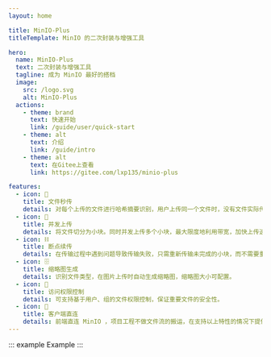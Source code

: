 ```yaml
---
layout: home

title: MinIO-Plus
titleTemplate: MinIO 的二次封装与增强工具

hero:
  name: MinIO-Plus
  text: 二次封装与增强工具
  tagline: 成为 MinIO 最好的搭档
  image:
    src: /logo.svg
    alt: MinIO-Plus
  actions:
    - theme: brand
      text: 快速开始
      link: /guide/user/quick-start
    - theme: alt
      text: 介绍
      link: /guide/intro
    - theme: alt
      text: 在Gitee上查看
      link: https://gitee.com/lxp135/minio-plus

features:
  - icon: 🏹
    title: 文件秒传
    details: 对每个上传的文件进行哈希摘要识别，用户上传同一个文件时，没有文件实际传输过程，做到秒传。
  - icon: 🚀
    title: 并发上传
    details: 将文件切分为小块。同时并发上传多个小块，最大限度地利用带宽，加快上传速度。
  - icon: ⛓
    title: 断点续传
    details: 在传输过程中遇到问题导致传输失败，只需重新传输未完成的小块，而不需要重新开始整个传输任务。
  - icon: 🗄️
    title: 缩略图生成
    details: 识别文件类型，在图片上传时自动生成缩略图，缩略图大小可配置。
  - icon: 🔑
    title: 访问权限控制
    details: 可支持基于用户、组的文件权限控制，保证重要文件的安全性。
  - icon: 🏁
    title: 客户端直连
    details: 前端直连 MinIO ，项目工程不做文件流的搬运，在支持以上特性的情况下提供 MinIO 原生性能。
---
```


::: example
Example
:::
